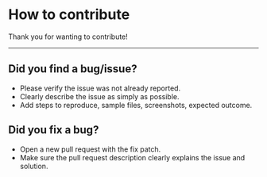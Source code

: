 <h1>How to contribute</h1>
<p>Thank you for wanting to contribute!</p>
<hr>
<h2>Did you find a bug/issue?</h2>
<ul>
<li>Please verify the issue was not already reported.</li>
<li>Clearly describe the issue as simply as possible.</li>
<li>Add steps to reproduce, sample files, screenshots, expected outcome.</li>
</ul>

<h2>Did you fix a bug?</h2>
<ul>
<li>Open a new pull request with the fix patch.</li>
<li>Make sure the pull request description clearly explains the issue and solution.</li>
</ul>

